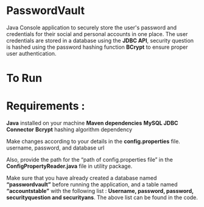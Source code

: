 # PasswordVault

Java Console application to securely store the user's password and credentials for their social and personal accounts in one place. 
The user credentials are stored in a database using the **JDBC API**, security question is hashed using the password hashing function **BCrypt** to ensure proper user authentication.
	
# To Run 
	
# Requirements : 
**Java** installed on your machine
**Maven dependencies** 
**MySQL JDBC Connector**
**Bcrypt** hashing algorithm dependency
	
Make changes according to your details in the **config.properties** file.
username, password, and database url

Also, provide the path for the “path of config.properties file” in the  **ConfigPropertyReader.java** file in utility package.

Make sure that you have already created a database named **“passwordvault”** before running the application, and a table named **“accountstable”** with the following list : 
  **Username, password, password, securityquestion and securityans**.
  The above list can be found in the code. 
